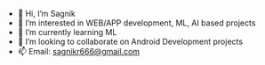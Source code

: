 - 👋 Hi, I’m Sagnik
- 👀 I’m interested in WEB/APP development, ML, AI based projects
- 🌱 I’m currently learning ML
- 💞️ I’m looking to collaborate on Android Development projects
- 📫 Email: sagnikr666@gmail.com

<!---
sroy20442/sroy20442 is a ✨ special ✨ repository because its `README.md` (this file) appears on your GitHub profile.
You can click the Preview link to take a look at your changes.
--->
